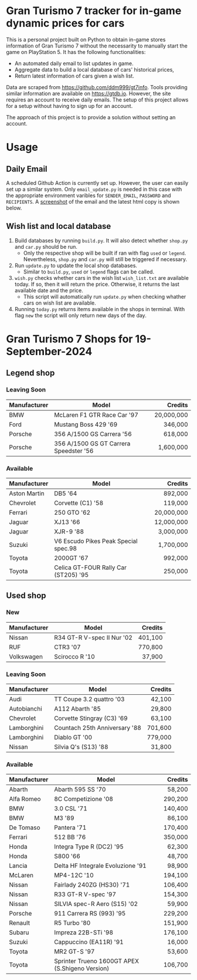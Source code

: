# Gran Turismo 7 tracker for in-game dynamic prices for cars

This is a personal project built on Python to obtain in-game stores information of Gran Turismo 7 without the necessarity to manually start the game on PlayStation 5. It has the following functionalities:

- An automated daily email to list updates in game.
- Aggregate data to build a local database of cars' historical prices,
- Return latest information of cars given a wish list.

Data are scraped from https://github.com/ddm999/gt7info. Tools providing similar information are available on https://gtdb.io. However, the site requires an account to receive daily emails. The setup of this project allows for a setup without having to sign up for an account.

The approach of this project is to provide a solution without setting an account.

# Usage

## Daily Email

A scheduled Github Action is currently set up. However, the user can easily set up a similar system. Only `email_update.py` is needed in this case with the appropriate environment varibles for `SENDER_EMAIL`, `PASSWORD` and `RECIPIENTS`. A [screenshot](https://raw.githubusercontent.com/marcohoucheng/Gran-Turismo-7-Price-Tracker/main/data/email_screenshot.png) of the email and the latest html copy is shown below.

## Wish list and local database

1. Build databases by running `build.py`. It will also detect whether `shop.py` and `car.py` should be run.
    - Only the respective shop will be built if ran with flag `used` or `legend`. Nevertheless, `shop.py` and `car.py` will still be triggered if necessary.
2. Run `update.py` to update the local shop databases.
    - Similar to `build.py`, `used` or `legend` flags can be called.
3. `wish.py` checks whether cars in the wish list `wish_list.txt` are available today. If so, then it will return the price. Otherwise, it returns the last available date and the price.
    - This script will automatically run `update.py` when checking whather cars on wish list are available.
4. Running `today.py` returns items available in the shops in terminal. With flag `new` the script will only return new days of the day.


# Gran Turismo 7 Shops for 19-September-2024



## Legend shop

### Leaving Soon
 | Manufacturer | Model | Credits |
 | --- | --- | --: |
|BMW|McLaren F1 GTR Race Car '97|20,000,000|
|Ford|Mustang Boss 429 '69|346,000|
|Porsche|356 A/1500 GS Carrera '56|618,000|
|Porsche|356 A/1500 GS GT Carrera Speedster '56|1,600,000|

### Available
 | Manufacturer | Model | Credits |
 | --- | --- | --: |
|Aston Martin|DB5 '64|892,000|
|Chevrolet|Corvette (C1) '58|119,000|
|Ferrari|250 GTO '62|20,000,000|
|Jaguar|XJ13 '66|12,000,000|
|Jaguar|XJR-9 '88|3,000,000|
|Suzuki|V6 Escudo Pikes Peak Special spec.98|1,700,000|
|Toyota|2000GT '67|992,000|
|Toyota|Celica GT-FOUR Rally Car (ST205) '95|250,000|


## Used shop

### New
 | Manufacturer | Model | Credits |
 | --- | --- | --: |
|Nissan|R34 GT-R V-spec II Nur '02|401,100|
|RUF|CTR3 '07|770,800|
|Volkswagen|Scirocco R '10|37,900|

### Leaving Soon
 | Manufacturer | Model | Credits |
 | --- | --- | --: |
|Audi|TT Coupe 3.2 quattro '03|42,100|
|Autobianchi|A112 Abarth '85|29,800|
|Chevrolet|Corvette Stingray (C3) '69|63,100|
|Lamborghini|Countach 25th Anniversary '88|701,600|
|Lamborghini|Diablo GT '00|779,000|
|Nissan|Silvia Q's (S13) '88|31,800|

### Available
 | Manufacturer | Model | Credits |
 | --- | --- | --: |
|Abarth|Abarth 595 SS '70|58,200|
|Alfa Romeo|8C Competizione '08|290,200|
|BMW|3.0 CSL '71|140,400|
|BMW|M3 '89|86,100|
|De Tomaso|Pantera '71|170,400|
|Ferrari|512 BB '76|350,000|
|Honda|Integra Type R (DC2) '95|62,300|
|Honda|S800 '66|48,700|
|Lancia|Delta HF Integrale Evoluzione '91|98,900|
|McLaren|MP4-12C '10|194,100|
|Nissan|Fairlady 240ZG (HS30) '71|106,400|
|Nissan|R33 GT-R V-spec '97|154,300|
|Nissan|SILVIA spec-R Aero (S15) '02|59,900|
|Porsche|911 Carrera RS (993) '95|229,200|
|Renault|R5 Turbo '80|151,900|
|Subaru|Impreza 22B-STi '98|176,100|
|Suzuki|Cappuccino (EA11R) '91|16,000|
|Toyota|MR2 GT-S '97|53,600|
|Toyota|Sprinter Trueno 1600GT APEX (S.Shigeno Version)|106,700|
